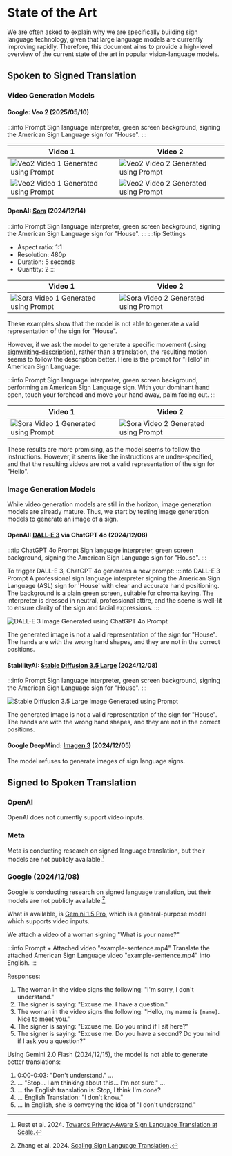 # State of the Art

We are often asked to explain why we are specifically building sign language technology,
given that large language models are currently improving rapidly.
Therefore, this document aims to provide a high-level overview of the current state of the art in popular vision-language models.

## Spoken to Signed Translation

### Video Generation Models

#### Google: Veo 2 (2025/05/10)

:::info Prompt
Sign language interpreter, green screen background, signing the American Sign Language sign for "House".
:::

| Video 1                                                            | Video 2                                                            |
| ------------------------------------------------------------------ | ------------------------------------------------------------------ |
| ![Veo2 Video 1 Generated using Prompt](examples/veo2/house-1.webp) | ![Veo2 Video 2 Generated using Prompt](examples/veo2/house-2.webp) |
| ![Veo2 Video 1 Generated using Prompt](examples/veo2/house-3.webp) | ![Veo2 Video 2 Generated using Prompt](examples/veo2/house-4.webp) |

#### OpenAI: [Sora](https://sora.com) (2024/12/14)

:::info Prompt
Sign language interpreter, green screen background, signing the American Sign Language sign for "House".
:::
:::tip Settings

- Aspect ratio: 1:1
- Resolution: 480p
- Duration: 5 seconds
- Quantity: 2
  :::

| Video 1                                                            | Video 2                                                            |
| ------------------------------------------------------------------ | ------------------------------------------------------------------ |
| ![Sora Video 1 Generated using Prompt](examples/sora/house-1.webp) | ![Sora Video 2 Generated using Prompt](examples/sora/house-2.webp) |

These examples show that the model is not able to generate a valid representation of the sign for "House".

However, if we ask the model to generate a specific movement (using [signwriting-description](https://github.com/sign-language-processing/signwriting-description)),
rather than a translation, the resulting motion seems to follow the description better.
Here is the prompt for "Hello" in American Sign Language:

:::info Prompt
Sign language interpreter, green screen background, performing an American Sign Language sign.
With your dominant hand open, touch your forehead and move your hand away, palm facing out.
:::

| Video 1                                                            | Video 2                                                            |
| ------------------------------------------------------------------ | ------------------------------------------------------------------ |
| ![Sora Video 1 Generated using Prompt](examples/sora/hello-1.webp) | ![Sora Video 2 Generated using Prompt](examples/sora/hello-2.webp) |

These results are more promising, as the model seems to follow the instructions. However, it seems like the instructions are under-specified,
and that the resulting videos are not a valid representation of the sign for "Hello".

### Image Generation Models

While video generation models are still in the horizon, image generation models are already mature.
Thus, we start by testing image generation models to generate an image of a sign.

#### OpenAI: [DALL-E 3](https://openai.com/index/dall-e-3/) via ChatGPT 4o (2024/12/08)

:::tip ChatGPT 4o Prompt
Sign language interpreter, green screen background, signing the American Sign Language sign for "House".
:::

To trigger DALL-E 3, ChatGPT 4o generates a new prompt:
:::info DALL-E 3 Prompt
A professional sign language interpreter signing the American Sign Language (ASL) sign for 'House' with clear and accurate hand positioning. The background is a plain green screen, suitable for chroma keying. The interpreter is dressed in neutral, professional attire, and the scene is well-lit to ensure clarity of the sign and facial expressions.
:::

![DALL-E 3 Image Generated using ChatGPT 4o Prompt](./examples/dall-e-3.webp)

The generated image is not a valid representation of the sign for "House".
The hands are with the wrong hand shapes, and they are not in the correct positions.

#### StabilityAI: [Stable Diffusion 3.5 Large](https://huggingface.co/stabilityai/stable-diffusion-3.5-large) (2024/12/08)

:::info Prompt
Sign language interpreter, green screen background, signing the American Sign Language sign for "House".
:::

![Stable Diffusion 3.5 Large Image Generated using Prompt](./examples/stable-diffusion-3-5.jpeg)

The generated image is not a valid representation of the sign for "House".
The hands are with the wrong hand shapes, and they are not in the correct positions.

#### Google DeepMind: [Imagen 3](https://deepmind.google/technologies/imagen-3/) (2024/12/05)

The model refuses to generate images of sign language signs.

## Signed to Spoken Translation

### OpenAI

OpenAI does not currently support video inputs.

### Meta

Meta is conducting research on signed language translation, but their models are not publicly available.[^privacy-aware]
[^privacy-aware]: Rust et al. 2024. [Towards Privacy-Aware Sign Language Translation at Scale](https://arxiv.org/abs/2402.09611).

### Google (2024/12/08)

Google is conducting research on signed language translation, but their models are not publicly available.[^scaling-slt]
[^scaling-slt]: Zhang et al. 2024. [Scaling Sign Language Translation](https://arxiv.org/abs/2407.11855).

What is available, is [Gemini 1.5 Pro](https://console.cloud.google.com/vertex-ai/studio/freeform?model=gemini-1.5-pro-002), which is a general-purpose model which supports video inputs.

We attach a video of a woman signing "What is your name?"

:::info Prompt + Attached video "example-sentence.mp4"
Translate the attached American Sign Language video "example-sentence.mp4" into English.
:::

Responses:

1. The woman in the video signs the following: "I'm sorry, I don't understand."
2. The signer is saying: "Excuse me. I have a question."
3. The woman in the video signs the following: "Hello, my name is `[name]`. Nice to meet you."
4. The signer is saying: "Excuse me. Do you mind if I sit here?"
5. The signer is saying: "Excuse me. Do you have a second? Do you mind if I ask you a question?"

Using Gemini 2.0 Flash (2024/12/15), the model is not able to generate better translations:

1. 0:00-0:03: "Don't understand." ...
2. ... "Stop... I am thinking about this... I'm not sure." ...
3. ... the English translation is: Stop, I think I'm done?
4. ... English Translation: "I don't know."
5. ... In English, she is conveying the idea of "I don't understand."
